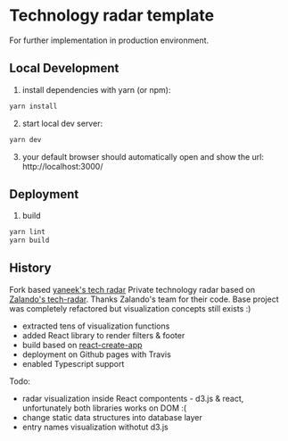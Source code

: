 # Technology radar template

For further implementation in production environment.

## Local Development

1. install dependencies with yarn (or npm):

```bash
yarn install
```

2. start local dev server:

```bash
yarn dev
```

3. your default browser should automatically open and show the url: http://localhost:3000/


## Deployment

1. build

```bash
yarn lint
yarn build
```


## History
Fork based [yaneek's tech radar](https://github.com/yaneek/tech-radar)
Private technology radar based on [Zalando's tech-radar](https://github.com/zalando/tech-radar). Thanks Zalando's team for their code. Base project was completely refactored but visualization concepts still exists :)
- extracted tens of visualization functions
- added React library to render filters & footer
- build based on [react-create-app](https://github.com/facebook/create-react-app)
- deployment on Github pages with Travis
- enabled Typescript support

Todo:
- radar visualization inside React compontents - d3.js & react, unfortunately both libraries works on DOM :(
- change static data structures into database layer
- entry names visualization withotut d3.js
